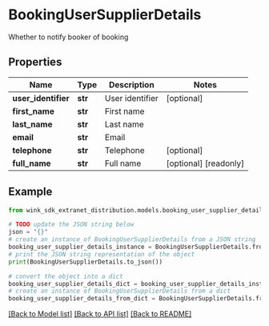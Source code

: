 # BookingUserSupplierDetails

Whether to notify booker of booking

## Properties

Name | Type | Description | Notes
------------ | ------------- | ------------- | -------------
**user_identifier** | **str** | User identifier | [optional] 
**first_name** | **str** | First name | 
**last_name** | **str** | Last name | 
**email** | **str** | Email | 
**telephone** | **str** | Telephone | [optional] 
**full_name** | **str** | Full name | [optional] [readonly] 

## Example

```python
from wink_sdk_extranet_distribution.models.booking_user_supplier_details import BookingUserSupplierDetails

# TODO update the JSON string below
json = "{}"
# create an instance of BookingUserSupplierDetails from a JSON string
booking_user_supplier_details_instance = BookingUserSupplierDetails.from_json(json)
# print the JSON string representation of the object
print(BookingUserSupplierDetails.to_json())

# convert the object into a dict
booking_user_supplier_details_dict = booking_user_supplier_details_instance.to_dict()
# create an instance of BookingUserSupplierDetails from a dict
booking_user_supplier_details_from_dict = BookingUserSupplierDetails.from_dict(booking_user_supplier_details_dict)
```
[[Back to Model list]](../README.md#documentation-for-models) [[Back to API list]](../README.md#documentation-for-api-endpoints) [[Back to README]](../README.md)


